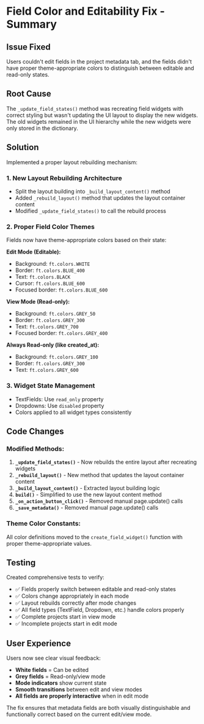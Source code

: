# Field Color and Editability Fix - Summary

## Issue Fixed
Users couldn't edit fields in the project metadata tab, and the fields didn't have proper theme-appropriate colors to distinguish between editable and read-only states.

## Root Cause
The `_update_field_states()` method was recreating field widgets with correct styling but wasn't updating the UI layout to display the new widgets. The old widgets remained in the UI hierarchy while the new widgets were only stored in the dictionary.

## Solution
Implemented a proper layout rebuilding mechanism:

### 1. **New Layout Rebuilding Architecture**
- Split the layout building into `_build_layout_content()` method
- Added `_rebuild_layout()` method that updates the layout container content
- Modified `_update_field_states()` to call the rebuild process

### 2. **Proper Field Color Themes**
Fields now have theme-appropriate colors based on their state:

**Edit Mode (Editable):**
- Background: `ft.colors.WHITE`
- Border: `ft.colors.BLUE_400`
- Text: `ft.colors.BLACK`
- Cursor: `ft.colors.BLUE_600`
- Focused border: `ft.colors.BLUE_600`

**View Mode (Read-only):**
- Background: `ft.colors.GREY_50`
- Border: `ft.colors.GREY_300`
- Text: `ft.colors.GREY_700`
- Focused border: `ft.colors.GREY_400`

**Always Read-only (like created_at):**
- Background: `ft.colors.GREY_100`
- Border: `ft.colors.GREY_300`
- Text: `ft.colors.GREY_600`

### 3. **Widget State Management**
- TextFields: Use `read_only` property
- Dropdowns: Use `disabled` property
- Colors applied to all widget types consistently

## Code Changes

### Modified Methods:
1. **`_update_field_states()`** - Now rebuilds the entire layout after recreating widgets
2. **`_rebuild_layout()`** - New method that updates the layout container content
3. **`_build_layout_content()`** - Extracted layout building logic
4. **`build()`** - Simplified to use the new layout content method
5. **`_on_action_button_click()`** - Removed manual page.update() calls
6. **`_save_metadata()`** - Removed manual page.update() calls

### Theme Color Constants:
All color definitions moved to the `create_field_widget()` function with proper theme-appropriate values.

## Testing
Created comprehensive tests to verify:
- ✅ Fields properly switch between editable and read-only states
- ✅ Colors change appropriately in each mode
- ✅ Layout rebuilds correctly after mode changes
- ✅ All field types (TextField, Dropdown, etc.) handle colors properly
- ✅ Complete projects start in view mode
- ✅ Incomplete projects start in edit mode

## User Experience
Users now see clear visual feedback:
- **White fields** = Can be edited
- **Grey fields** = Read-only/view mode
- **Mode indicators** show current state
- **Smooth transitions** between edit and view modes
- **All fields are properly interactive** when in edit mode

The fix ensures that metadata fields are both visually distinguishable and functionally correct based on the current edit/view mode.
